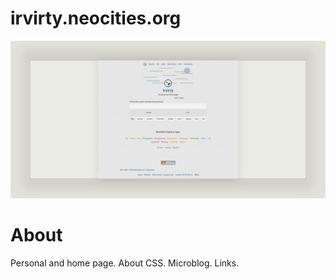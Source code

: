 # irvirty.neocities.org

![page with a light and dark theme and theme settings](/img/github-banner-settings.png) 

# About

Personal and home page. About CSS. Microblog. Links.

